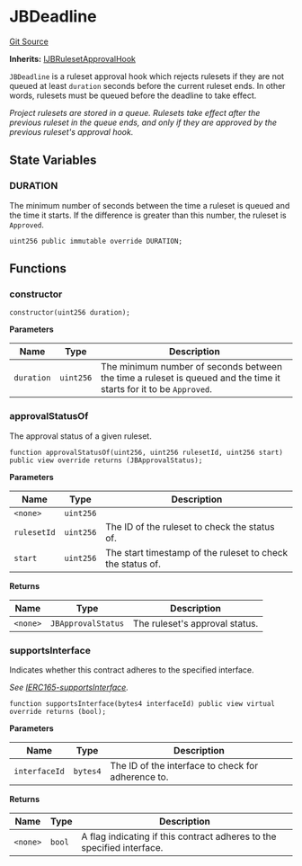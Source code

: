 # JBDeadline
[Git Source](https://github.com/Bananapus/nana-core/blob/2998dca2fbd2658e2c8791d6dc8348147d69e28e/src/JBDeadline.sol)

**Inherits:**
[IJBRulesetApprovalHook](/docs/dev/v5/api/core/interfaces/IJBRulesetApprovalHook.md)

`JBDeadline` is a ruleset approval hook which rejects rulesets if they are not queued at least `duration`
seconds before the current ruleset ends. In other words, rulesets must be queued before the deadline to take effect.

*Project rulesets are stored in a queue. Rulesets take effect after the previous ruleset in the queue ends, and
only if they are approved by the previous ruleset's approval hook.*


## State Variables
### DURATION
The minimum number of seconds between the time a ruleset is queued and the time it starts. If the
difference is greater than this number, the ruleset is `Approved`.


```solidity
uint256 public immutable override DURATION;
```


## Functions
### constructor


```solidity
constructor(uint256 duration);
```
**Parameters**

|Name|Type|Description|
|----|----|-----------|
|`duration`|`uint256`|The minimum number of seconds between the time a ruleset is queued and the time it starts for it to be `Approved`.|


### approvalStatusOf

The approval status of a given ruleset.


```solidity
function approvalStatusOf(uint256, uint256 rulesetId, uint256 start) public view override returns (JBApprovalStatus);
```
**Parameters**

|Name|Type|Description|
|----|----|-----------|
|`<none>`|`uint256`||
|`rulesetId`|`uint256`|The ID of the ruleset to check the status of.|
|`start`|`uint256`|The start timestamp of the ruleset to check the status of.|

**Returns**

|Name|Type|Description|
|----|----|-----------|
|`<none>`|`JBApprovalStatus`|The ruleset's approval status.|


### supportsInterface

Indicates whether this contract adheres to the specified interface.

*See [IERC165-supportsInterface](https://docs.openzeppelin.com/contracts/2.x/api/introspection#IERC165-supportsInterface-bytes4-).*


```solidity
function supportsInterface(bytes4 interfaceId) public view virtual override returns (bool);
```
**Parameters**

|Name|Type|Description|
|----|----|-----------|
|`interfaceId`|`bytes4`|The ID of the interface to check for adherence to.|

**Returns**

|Name|Type|Description|
|----|----|-----------|
|`<none>`|`bool`|A flag indicating if this contract adheres to the specified interface.|



